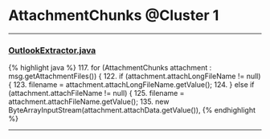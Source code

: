 # AttachmentChunks @Cluster 1

***

### [OutlookExtractor.java](https://searchcode.com/codesearch/view/111785566/)
{% highlight java %}
117. for (AttachmentChunks attachment : msg.getAttachmentFiles()) {
122.     if (attachment.attachLongFileName != null) {
123.   filename = attachment.attachLongFileName.getValue();
124.     } else if (attachment.attachFileName != null) {
125.   filename = attachment.attachFileName.getValue();
135.           new ByteArrayInputStream(attachment.attachData.getValue()),
{% endhighlight %}

***

